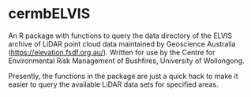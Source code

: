 # cermbELVIS

An R package with functions to query the data directory of the ELVIS archive of LiDAR point cloud 
data maintained by Geoscience Australia (https://elevation.fsdf.org.au/). Written for use by the
Centre for Environmental Risk Management of Bushfires, University of Wollongong.

Presently, the functions in the package are just a quick hack to make it easier to query the
available LiDAR data sets for specified areas.
